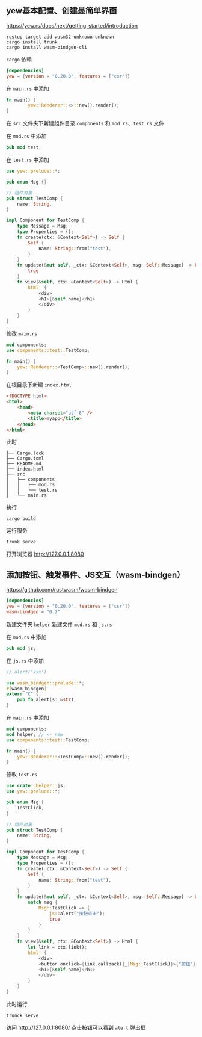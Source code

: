 ## yew基本配置、创建最简单界面

https://yew.rs/docs/next/getting-started/introduction

```shell
rustup target add wasm32-unknown-unknown
cargo install trunk
cargo install wasm-bindgen-cli
```

`cargo` 依赖

```toml
[dependencies]
yew = {version = "0.20.0", features = ["csr"]}
```

在 `main.rs` 中添加 

```rust
fn main() {
        yew::Renderer::<>::new().render();
}
```

在 `src` 文件夹下新建组件目录 `components` 和 `mod.rs`、`test.rs` 文件

在 `mod.rs` 中添加 

```rust
pub mod test;
```

在 `test.rs` 中添加

```rust
use yew::prelude::*;

pub enum Msg {}

// 组件对象
pub struct TestComp {
    name: String,
}

impl Component for TestComp {
    type Message = Msg;
    type Properties = ();
    fn create(ctx: &Context<Self>) -> Self {
        Self {
            name: String::from("test"),
        }
    }
    fn update(&mut self, _ctx: &Context<Self>, msg: Self::Message) -> bool {
        true
    }
    fn view(&self, ctx: &Context<Self>) -> Html {
        html! {
            <div>
            <h1>{&self.name}</h1>
            </div>
        }
    }
}
```

修改 `main.rs`

```rust
mod components;
use components::test::TestComp;

fn main() {
    yew::Renderer::<TestComp>::new().render();
}
```

在根目录下新建 `index.html` 

```html
<!DOCTYPE html>
<html>
    <head>
        <meta charset="utf-8" />
        <title>myapp</title>
    </head>
</html>
```

此时

```shell
├── Cargo.lock
├── Cargo.toml
├── README.md
├── index.html
├── src
│   ├── components
│   │   ├── mod.rs
│   │   └── test.rs
│   └── main.rs
```

执行 

```shell
cargo build
```

运行服务

```shell
trunk serve
```

打开浏览器  http://127.0.0.1:8080

## 添加按钮、触发事件、JS交互（wasm-bindgen）

https://github.com/rustwasm/wasm-bindgen

```toml
[dependencies]
yew = {version = "0.20.0", features = ["csr"]}
wasm-bindgen = "0.2"
```

新建文件夹 `helper` 新建文件 `mod.rs` 和 `js.rs` 

在 `mod.rs` 中添加

```rust
pub mod js;
```

在 `js.rs` 中添加 

```rust
// alert('xxx')

use wasm_bindgen::prelude::*;
#[wasm_bindgen]
extern "C" {
    pub fn alert(s: &str);
}
```

在 `main.rs` 中添加

```rust
mod components;
mod helper; // <- new
use components::test::TestComp;

fn main() {
    yew::Renderer::<TestComp>::new().render();
}
```

修改 `test.rs` 

```rust
use crate::helper::js;
use yew::prelude::*;

pub enum Msg {
    TestClick,
}

// 组件对象
pub struct TestComp {
    name: String,
}

impl Component for TestComp {
    type Message = Msg;
    type Properties = ();
    fn create(_ctx: &Context<Self>) -> Self {
        Self {
            name: String::from("test"),
        }
    }
    fn update(&mut self, _ctx: &Context<Self>, msg: Self::Message) -> bool {
        match msg {
            Msg::TestClick => {
                js::alert("按钮点击");
                true
            }
        }
    }
    fn view(&self, ctx: &Context<Self>) -> Html {
        let link = ctx.link();
        html! {
            <div>
            <button onclick={link.callback(|_|Msg::TestClick)}>{"按钮"}</button>
            <h1>{&self.name}</h1>
            </div>
        }
    }
}
```

此时运行 

```shell
trunck serve
```

访问 http://127.0.0.1:8080/ 点击按钮可以看到 `alert` 弹出框



